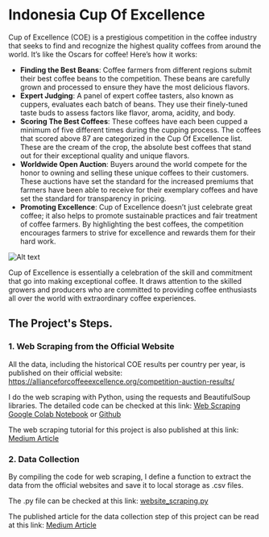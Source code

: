 # Indonesia Cup Of Excellence

Cup of Excellence (COE) is a prestigious competition in the coffee industry that seeks to find and recognize the highest quality coffees from around the world. It’s like the Oscars for coffee! Here’s how it works:

- **Finding the Best Beans**: Coffee farmers from different regions submit their best coffee beans to the competition. These beans are carefully grown and processed to ensure they have the most delicious flavors.
- **Expert Judging**: A panel of expert coffee tasters, also known as cuppers, evaluates each batch of beans. They use their finely-tuned taste buds to assess factors like flavor, aroma, acidity, and body.
- **Scoring The Best Coffees**: These coffees have each been cupped a minimum of five different times during the cupping process. The coffees that scored above 87 are categorized in the Cup Of Excellence list. These are the cream of the crop, the absolute best coffees that stand out for their exceptional quality and unique flavors.
- **Worldwide Open Auction**: Buyers around the world compete for the honor to owning and selling these unique coffees to their customers. These auctions have set the standard for the increased premiums that farmers have been able to receive for their exemplary coffees and have set the standard for transparency in pricing.
- **Promoting Excellence**: Cup of Excellence doesn’t just celebrate great coffee; it also helps to promote sustainable practices and fair treatment of coffee farmers. By highlighting the best coffees, the competition encourages farmers to strive for excellence and rewards them for their hard work.

![Alt text](https://cupofexcellence.org/wp-content/uploads/2020/05/coe-infographic-v5-pdf.jpg)

Cup of Excellence is essentially a celebration of the skill and commitment that go into making exceptional coffee. It draws attention to the skilled growers and producers who are committed to providing coffee enthusiasts all over the world with extraordinary coffee experiences.

## The Project's Steps.

### 1. Web Scraping from the Official Website

All the data, including the historical COE results per country per year, is published on their official website: https://allianceforcoffeeexcellence.org/competition-auction-results/

I do the web scraping with Python, using the requests and BeautifulSoup libraries. The detailed code can be checked at this link: [Web Scraping Google Colab Notebook](https://colab.research.google.com/drive/1ON7HYpzdF-IZH_Sd9N9YjrgDWX1NoQxg?usp=sharing&source=post_page-----c17811366a33--------------------------------) or [Github](https://github.com/anggoro-bimo/indonesia-coe/blob/main/notebooks/01.%20website_scraping%20.ipynb)

The web scraping tutorial for this project is also published at this link: [Medium Article](https://medium.com/@anggoro-bimo/indonesia-cup-of-excellence-exposing-indonesian-diversity-of-delicacies-through-coffee-c17811366a33)

### 2. Data Collection

By compiling the code for web scraping, I define a function to extract the data from the official websites and save it to local storage as .csv files.

The .py file can be checked at this link: [website_scraping.py](https://github.com/anggoro-bimo/indonesia-coe/blob/main/src/website_scraping.py)

The published article for the data collection step of this project can be read at this link: [Medium Article](https://medium.com/@anggoro-bimo/indonesia-cup-of-excellence-exposing-indonesian-diversity-of-delicacies-through-coffee-190e63bbe4b7)
